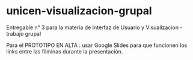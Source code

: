 # unicen-visualizacion-grupal
Entregable n° 3 para la materia de Interfaz de Usuario y Visualizacion - trabajo grupal

Para el PROTOTIPO EN ALTA : usar Google Slides para que funcionen los links entre las filminas durante la presentación.
